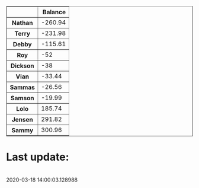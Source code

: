 <table border="1" class="dataframe">
  <thead>
    <tr style="text-align: right;">
      <th></th>
      <th>Balance</th>
    </tr>
  </thead>
  <tbody>
    <tr>
      <th>Nathan</th>
      <td>-260.94</td>
    </tr>
    <tr>
      <th>Terry</th>
      <td>-231.98</td>
    </tr>
    <tr>
      <th>Debby</th>
      <td>-115.61</td>
    </tr>
    <tr>
      <th>Roy</th>
      <td>-52</td>
    </tr>
    <tr>
      <th>Dickson</th>
      <td>-38</td>
    </tr>
    <tr>
      <th>Vian</th>
      <td>-33.44</td>
    </tr>
    <tr>
      <th>Sammas</th>
      <td>-26.56</td>
    </tr>
    <tr>
      <th>Samson</th>
      <td>-19.99</td>
    </tr>
    <tr>
      <th>Lolo</th>
      <td>185.74</td>
    </tr>
    <tr>
      <th>Jensen</th>
      <td>291.82</td>
    </tr>
    <tr>
      <th>Sammy</th>
      <td>300.96</td>
    </tr>
  </tbody>
</table><H1>Last update:</h1><br>2020-03-18 14:00:03.128988